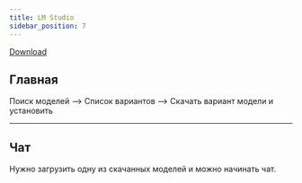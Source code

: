 ```yaml
---
title: LM Studio
sidebar_position: 7
---
```


[Download](https://lmstudio.ai/)

## Главная

Поиск моделей --> Список вариантов --> Скачать вариант модели и установить

---

## Чат

Нужно загрузить одну из скачанных моделей и можно начинать чат.

